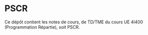 # PSCR

Ce dépôt contient les notes de cours, de TD/TME du cours UE 4I400 (Programmation Répartie), soit PSCR.